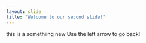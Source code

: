 ```yaml
---
layout: slide
title: "Welcome to our second slide!"
---
```

this is a somethiing new
Use the left arrow to go back!
